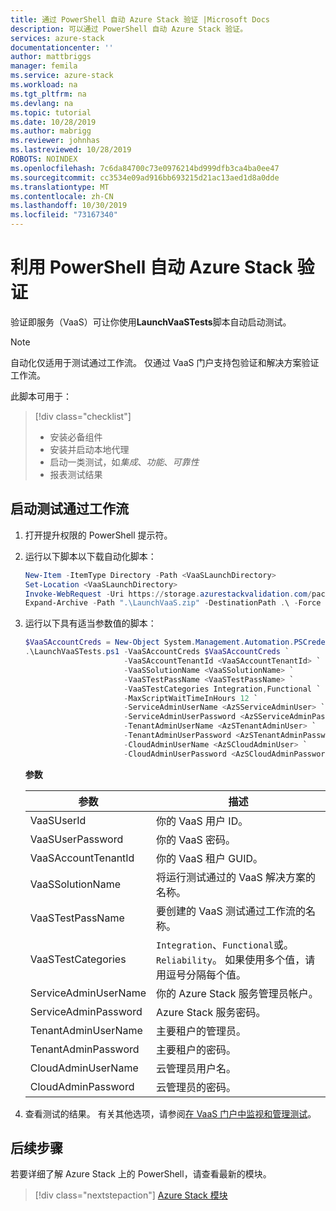 ```yaml
---
title: 通过 PowerShell 自动 Azure Stack 验证 |Microsoft Docs
description: 可以通过 PowerShell 自动 Azure Stack 验证。
services: azure-stack
documentationcenter: ''
author: mattbriggs
manager: femila
ms.service: azure-stack
ms.workload: na
ms.tgt_pltfrm: na
ms.devlang: na
ms.topic: tutorial
ms.date: 10/28/2019
ms.author: mabrigg
ms.reviewer: johnhas
ms.lastreviewed: 10/28/2019
ROBOTS: NOINDEX
ms.openlocfilehash: 7c6da84700c73e0976214bd999dfb3ca4ba0ee47
ms.sourcegitcommit: cc3534e09ad916bb693215d21ac13aed1d8a0dde
ms.translationtype: MT
ms.contentlocale: zh-CN
ms.lasthandoff: 10/30/2019
ms.locfileid: "73167340"
---
```

# <a name="automate-azure-stack-validation-with-powershell"></a>利用 PowerShell 自动 Azure Stack 验证

验证即服务（VaaS）可让你使用**LaunchVaaSTests**脚本自动启动测试。

> [!NOTE]  
> 自动化仅适用于测试通过工作流。 仅通过 VaaS 门户支持包验证和解决方案验证工作流。

此脚本可用于：

> [!div class="checklist"]
> * 安装必备组件
> * 安装并启动本地代理
> * 启动一类测试，如*集成*、*功能*、*可靠性*
> * 报表测试结果

## <a name="launch-the-test-pass-workflow"></a>启动测试通过工作流

1. 打开提升权限的 PowerShell 提示符。

2. 运行以下脚本以下载自动化脚本：

    ```powershell
    New-Item -ItemType Directory -Path <VaaSLaunchDirectory>
    Set-Location <VaaSLaunchDirectory>
    Invoke-WebRequest -Uri https://storage.azurestackvalidation.com/packages/Microsoft.VaaS.Scripts.latest.nupkg -OutFile "LaunchVaaS.zip"
    Expand-Archive -Path ".\LaunchVaaS.zip" -DestinationPath .\ -Force
    ```

3. 运行以下具有适当参数值的脚本：

    ```powershell
    $VaaSAccountCreds = New-Object System.Management.Automation.PSCredential "<VaaSUserId>", (ConvertTo-SecureString "<VaaSUserPassword>" -AsPlainText -Force)
    .\LaunchVaaSTests.ps1 -VaaSAccountCreds $VaaSAccountCreds `
                          -VaaSAccountTenantId <VaaSAccountTenantId> `
                          -VaaSSolutionName <VaaSSolutionName> `
                          -VaaSTestPassName <VaaSTestPassName> `
                          -VaaSTestCategories Integration,Functional `
                          -MaxScriptWaitTimeInHours 12 `
                          -ServiceAdminUserName <AzSServiceAdminUser> `
                          -ServiceAdminUserPassword <AzSServiceAdminPassword> `
                          -TenantAdminUserName <AzSTenantAdminUser> `
                          -TenantAdminUserPassword <AzSTenantAdminPassword> `
                          -CloudAdminUserName <AzSCloudAdminUser> `
                          -CloudAdminUserPassword <AzSCloudAdminPassword>
    ```

    **参数**

    | 参数 | 描述 |
    | --- | --- |
    | VaaSUserId | 你的 VaaS 用户 ID。 |
    | VaaSUserPassword | 你的 VaaS 密码。 |
    | VaaSAccountTenantId | 你的 VaaS 租户 GUID。 |
    | VaaSSolutionName | 将运行测试通过的 VaaS 解决方案的名称。 |
    | VaaSTestPassName | 要创建的 VaaS 测试通过工作流的名称。 |
    | VaaSTestCategories | `Integration`、`Functional`或。 `Reliability`。 如果使用多个值，请用逗号分隔每个值。  |
    | ServiceAdminUserName | 你的 Azure Stack 服务管理员帐户。  |
    | ServiceAdminPassword | Azure Stack 服务密码。  |
    | TenantAdminUserName | 主要租户的管理员。  |
    | TenantAdminPassword | 主要租户的密码。  |
    | CloudAdminUserName | 云管理员用户名。  |
    | CloudAdminPassword | 云管理员的密码。  |

4. 查看测试的结果。 有关其他选项，请参阅[在 VaaS 门户中监视和管理测试](azure-stack-vaas-monitor-test.md)。

## <a name="next-steps"></a>后续步骤

若要详细了解 Azure Stack 上的 PowerShell，请查看最新的模块。

> [!div class="nextstepaction"]
> [Azure Stack 模块](https://docs.microsoft.com/powershell/azure/azure-stack/overview?view=azurestackps-1.6.0)
